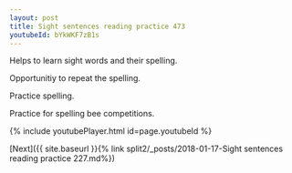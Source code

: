 ```yaml
---
layout: post
title: Sight sentences reading practice 473
youtubeId: bYkWKF7zB1s
---
```

 
 
Helps to learn sight words and their spelling.

Opportunitiy to repeat the spelling. 

Practice spelling. 
 
Practice for spelling bee competitions. 
 
{% include youtubePlayer.html id=page.youtubeId %}
 
 

[Next]({{ site.baseurl }}{% link  split2/_posts/2018-01-17-Sight sentences reading practice 227.md%})
 
